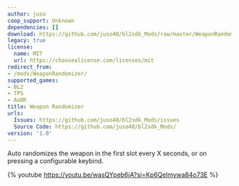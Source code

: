 ```yaml
---
author: juso
coop_support: Unknown
dependencies: []
download: https://github.com/juso40/bl2sdk_Mods/raw/master/WeaponRandomizer/WeaponRandomizer.zip
legacy: true
license:
  name: MIT
  url: https://choosealicense.com/licenses/mit
redirect_from:
- /mods/WeaponRandomizer/
supported_games:
- BL2
- TPS
- AoDK
title: Weapon Randomizer
urls:
  Issues: https://github.com/juso40/bl2sdk_Mods/issues
  Source Code: https://github.com/juso40/bl2sdk_Mods/
version: '1.0'
---
```

Auto randomizes the weapon in the first slot every X seconds, or on pressing a configurable keybind.


{% youtube https://youtu.be/wasQYpeb6jA?si=Kp6Qelmywa84o73E %}